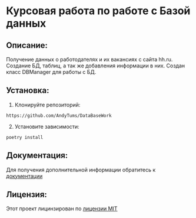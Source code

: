 # Курсовая работа по работе с Базой данных

## Описание:

Получение данных о работодателях и их вакансиях с сайта hh.ru.
Создание БД, таблиц, а так же добавления информации в них.
Создан класс DBManager для работы с БД.

## Установка:

1. Клонируйте репозиторий:

```
https://github.com/AndyTums/DataBaseWork
```

2. Установите зависимости:

```
poetry install
```

## Документация:

Для получения дополнительной информации обратитесь к [документации](README.md)

## Лицензия:

Этот проект лицинзирован по [лицензии MIT](LICENSES)